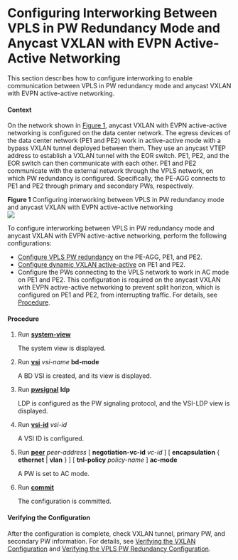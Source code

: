Configuring Interworking Between VPLS in PW Redundancy Mode and Anycast VXLAN with EVPN Active-Active Networking
================================================================================================================

This section describes how to configure interworking to enable communication between VPLS in PW redundancy mode and anycast VXLAN with EVPN active-active networking.

#### Context

On the network shown in [Figure 1](#EN-US_TASK_0172370495__fig_dc_vrp_dci_cfg_003301), anycast VXLAN with EVPN active-active networking is configured on the data center network. The egress devices of the data center network (PE1 and PE2) work in active-active mode with a bypass VXLAN tunnel deployed between them. They use an anycast VTEP address to establish a VXLAN tunnel with the EOR switch. PE1, PE2, and the EOR switch can then communicate with each other. PE1 and PE2 communicate with the external network through the VPLS network, on which PW redundancy is configured. Specifically, the PE-AGG connects to PE1 and PE2 through primary and secondary PWs, respectively.

**Figure 1** Configuring interworking between VPLS in PW redundancy mode and anycast VXLAN with EVPN active-active networking  
![](images/fig_vxlan_vpls_04.png)  

To configure interworking between VPLS in PW redundancy mode and anycast VXLAN with EVPN active-active networking, perform the following configurations:

* [Configure VPLS PW redundancy](dc_vrp_vpls_cfg_5049.html) on the PE-AGG, PE1, and PE2.
* [Configure dynamic VXLAN active-active](dc_vrp_dci_cfg_0024.html) on PE1 and PE2.
* Configure the PWs connecting to the VPLS network to work in AC mode on PE1 and PE2. This configuration is required on the anycast VXLAN with EVPN active-active networking to prevent split horizon, which is configured on PE1 and PE2, from interrupting traffic. For details, see [Procedure](#EN-US_TASK_0172370495__step_01).


#### Procedure

1. Run [**system-view**](cmdqueryname=system-view)
   
   
   
   The system view is displayed.
2. Run [**vsi**](cmdqueryname=vsi) *vsi-name* **bd-mode**
   
   
   
   A BD VSI is created, and its view is displayed.
3. Run [**pwsignal**](cmdqueryname=pwsignal) **ldp**
   
   
   
   LDP is configured as the PW signaling protocol, and the VSI-LDP view is displayed.
4. Run [**vsi-id**](cmdqueryname=vsi-id) *vsi-id*
   
   
   
   A VSI ID is configured.
5. Run [**peer**](cmdqueryname=peer) *peer-address* [ **negotiation-vc-id** *vc-id* ] [ **encapsulation** { **ethernet** | **vlan** } ] [ **tnl-policy** *policy-name* ] **ac-mode**
   
   
   
   A PW is set to AC mode.
6. Run [**commit**](cmdqueryname=commit)
   
   
   
   The configuration is committed.

#### Verifying the Configuration

After the configuration is complete, check VXLAN tunnel, primary PW, and secondary PW information. For details, see [Verifying the VXLAN Configuration](dc_vrp_vxlan_cfg_1053.html) and [Verifying the VPLS PW Redundancy Configuration](dc_vrp_vpls_cfg_5055.html).